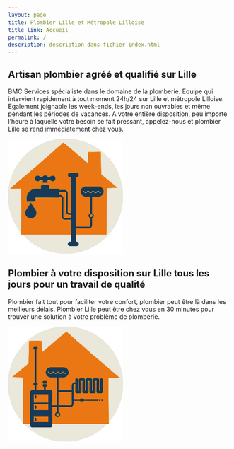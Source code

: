 ```yaml
---
layout: page
title: Plombier Lille et Métropole Lilloise
title_link: Accueil
permalink: /
description: description dans fichier index.html
---
```



## Artisan plombier agréé et qualifié sur Lille

BMC Services spécialiste dans le domaine de la plomberie. Equipe qui intervient rapidement à tout moment 24h/24 sur Lille et métropole Lilloise. Egalement joignable les week-ends, les jours non ouvrables et même pendant les périodes de vacances. A votre entière disposition, peu importe l’heure à laquelle votre besoin se fait pressant, appelez-nous et plombier Lille se rend immédiatement chez vous.

![alt text](images/plomberie.png "Logo Title Text 1")


## Plombier à votre disposition sur Lille tous les jours pour un travail de qualité

Plombier fait tout pour faciliter votre confort, plombier peut être là dans les meilleurs délais. Plombier Lille peut être chez vous en 30 minutes pour trouver une solution à votre problème de plomberie.

![alt text](images/chaudiere.png "Logo Title Text 1")



